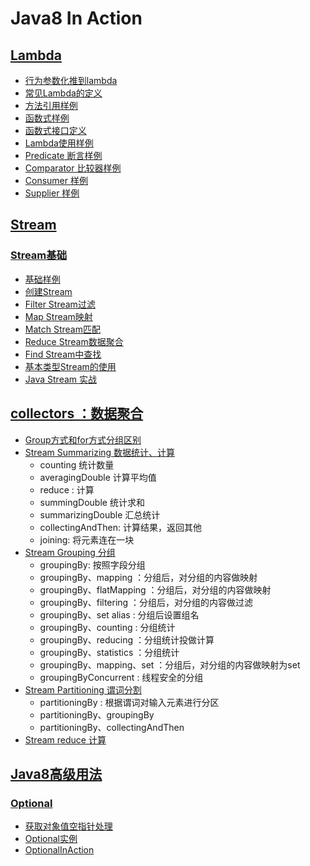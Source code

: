 # Java8 In Action

## [Lambda](./lambda)

* [行为参数化推到lambda](lambda/parametricbehavior/FilterApple.java)
* [常见Lambda的定义](lambda/expression/ExpressionUsage.java)
* [方法引用样例](lambda/methodreference/MethodReferenceUsage.java)
* [函数式样例](lambda/usage/FunctionUsage.java)
* [函数式接口定义](lambda/usage/DefFuncInterFaceUsage.java)
* [Lambda使用样例](lambda/usage/LambdaUsage.java)
* [Predicate 断言样例](lambda/usage/PredicateUsage.java)
* [Comparator 比较器样例](lambda/usage/ComparatorUsage.java)
* [Consumer 样例](lambda/usage/ConsumerUsage.java)
* [Supplier 样例](lambda/usage/SupplierUsage.java)

## [Stream](./stream)

### [Stream基础](./stream/basic)

* [基础样例](stream/basic/StreamBasicUsage.java)
* [创建Stream](stream/basic/BuildingStream.java)
* [Filter Stream过滤](stream/basic/FilteringUsage.java)
* [Map Stream映射](stream/basic/MappingUsage.java)
* [Match Stream匹配 ](stream/basic/MatchingUsage.java)
* [Reduce Stream数据聚合](stream/basic/MatchingUsage.java)
* [Find Stream中查找](stream/basic/FindingUsage.java)
* [基本类型Stream的使用](stream/basic/NumericStreamsUsage.java)
* [Java Stream 实战](./stream/practise)

## [collectors ：数据聚合](./collectors)

* [Group方式和for方式分组区别](./collectors/usage/GroupingTransactions.java)
* [Stream Summarizing 数据统计、计算](./collectors/usage/SummarizingUsage.java)
    * counting 统计数量
    * averagingDouble 计算平均值
    * reduce : 计算
    * summingDouble 统计求和
    * summarizingDouble 汇总统计
    * collectingAndThen: 计算结果，返回其他
    * joining: 将元素连在一块
* [Stream Grouping 分组](./collectors/usage/GroupingUsage.java)
    * groupingBy: 按照字段分组
    * groupingBy、mapping ：分组后，对分组的内容做映射
    * groupingBy、flatMapping ：分组后，对分组的内容做映射
    * groupingBy、filtering ：分组后，对分组的内容做过滤
    * groupingBy、set alias : 分组后设置组名
    * groupingBy、counting : 分组统计
    * groupingBy、reducing ：分组统计投做计算
    * groupingBy、statistics ：分组统计
    * groupingBy、mapping、set ：分组后，对分组的内容做映射为set
    * groupingByConcurrent : 线程安全的分组
* [Stream Partitioning 谓词分割](./collectors/usage/PartitioningUsage.java)
    * partitioningBy : 根据谓词对输入元素进行分区
    * partitioningBy、groupingBy
    * partitioningBy、collectingAndThen
* [Stream reduce 计算](./collectors/usage/ReducingUsage.java)

## [Java8高级用法](./advanced)

### [Optional](./advanced/optional)

* [获取对象值空指针处理](./advanced/optional/usage/OptionalPersonUsage.java)
* [Optional实例](./advanced/optional/usage/OptionalUsage.java)
* [OptionalInAction](./advanced/optional/usage/OptionalInAction.java)

